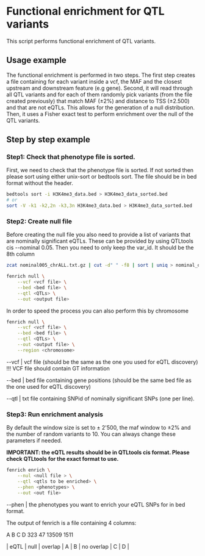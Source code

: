 # Functional enrichment for QTL variants 

This script performs functional enrichment of QTL variants.

## Usage example 

The functional enrichment is performed in two steps. The first step creates a file containing for each variant inside a vcf, the MAF and the closest upstream and downstream feature (e.g gene). Second, it will read through all QTL variants and for each of them randomly pick variants (from the file created previously) that match MAF (±2%) and distance to TSS (±2.500) and that are not eQTLs. This allows for the generation of a null distribution. Then, it uses a Fisher exact test to perform enrichment over the null of the QTL variants.

## Step by step example

### Step1: Check that phenotype file is sorted.

First, we need to check that the phenotype file is sorted. If not sorted then please sort using either unix-sort or bedtools sort. The file should be in bed format without the header.

```bash
bedtools sort -i H3K4me3_data.bed > H3K4me3_data_sorted.bed
# or 
sort -V -k1 -k2,2n -k3,3n H3K4me3_data.bed > H3K4me3_data_sorted.bed
```


### Step2: Create null file 

Before creating the null file you also need to provide a list of variants that are nominally significant eQTLs. These can be provided by using QTLtools cis --nominal 0.05. Then you need to only keep the var_id. It should be the 8th column
```bash
zcat nominal005_chrALL.txt.gz | cut -d" " -f8 | sort | uniq > nominal_only_significant_snps.txt
```

```bash
fenrich null \
    --vcf <vcf file> \
    --bed <bed file> \
    --qtl <QTLs> \
    --out <output file>
```

In order to speed the process you can also perform this by chromosome

```bash
fenrich null \
    --vcf <vcf file> \
    --bed <bed file> \
    --qtl <QTLs> \
    --out <output file> \
    --region <chromosome>
```

--vcf | vcf file (should be the same as the one you used for eQTL discovery) !!! VCF file should contain GT information

--bed | bed file containing gene positions (should be the same bed file as the one used for eQTL discovery)

--qtl | txt file containing SNPid of nominally significant SNPs (one per line).




### Step3: Run enrichment analysis 

By default the window size is set to ± 2'500, the maf window to ±2% and the number of random variants to 10. You can always change these parameters if needed.

**IMPORTANT: the eQTL results should be in QTLtools cis format. Please check QTLtools for the exact format to use.**


```bash
fenrich enrich \
    --nul <null file > \
    --qtl <qtls to be enriched> \
    --phen <phenotypes> \
    --out <out file> 
```
--phen | the phenotypes you want to enrich your eQTL SNPs for in bed format.

The output of fenrich is a file containing 4 columns: 

A     B     C     D
323   47    13509 1511

| eQTL | null | 
overlap | A | B |
no overlap | C | D |



